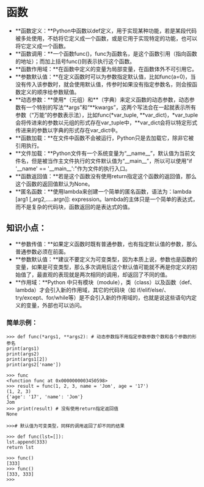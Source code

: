 # 函数

* **函数定义：**Python中函数以def定义，用于实现某种功能，若是某段代码被多处使用，不妨将它定义成一个函数，或是它用于实现特定的功能，也可以将它定义成一个函数。
* **函数调用：**一个函数func\(\)，func为函数名，是这个函数引用（指向函数的地址）；而加上括号func\(\)则表示执行这个函数。
* **函数作用域：**在函数中定义的变量为局部变量，在函数体外不可引用它。
* **参数默认值：**在定义函数时可以为参数指定默认值，比如func\(a=0\)，当没有传入该参数时，就会使用默认值，传参时如果没有指定参数名，则会按函数定义的顺序给参数赋值。
* **动态参数：**使用\*（元组）和\*\*（字典）来定义函数的动态参数，动态参数有一个特别的写法“\*args”和“\*\*kwargs”，这两个写法合在一起就表示所有参数（“万能”的参数表示法），比如func\(\*var\_tuple, \*\*var\_dict\)，\*var\_tuple会将传进来的参数以元组的形式存在var\_tuple中，\*\*var\_dict会将以特定形式传进来的参数以字典的形式存在var\_dict中。
* **函数加载：**在文件中函数不会被运行，Python只是去加载它，除非它被引用执行。
* **文件加载：**Python文件有一个系统变量为“\_\_name\_\_”，默认值为当前文件名，但是被当作主文件执行的文件默认值为“\_\_main\_\_”，所以可以使用"if '\_\_name' == '\_\_main\_\_':"作为文件的执行入口。
* **函数返回值：**若是这个函数没有使用return指定这个函数的返回值，那么这个函数的返回值默认为None。
* **匿名函数：**使用lambda来创建一个简单的匿名函数，语法为：lambda \[arg1 \[,arg2,.....argn\]\]: expression。lambda的主体只是一个简单的表达式，而不是复杂的代码块，函数返回的是表达式的值。

## 知识小点：

* **参数传值：**如果定义函数时既有普通参数，也有指定默认值的参数，那么普通参数必须在前面。
* **参数默认值：**建议不要定义为可变类型，因为本质上说，参数也是函数的变量，如果是可变类型，那么多次调用后这个默认值可能就不再是你定义的初始值了，最直观的表现就是两次相同的调用，却返回了不同的值。
* **作用域：**Python 中只有模块（module），类（class）以及函数（def、lambda）才会引入新的作用域，其它的代码块（如 if/elif/else/、try/except、for/while等）是不会引入新的作用域的，也就是说这些语句内定义的变量，外部也可以访问。

### 简单示例：

```text
>>> def func(*args1, **args2): # 动态参数指不用指定参数参数个数和各个参数的形参名
print(args1)
print(args2)
print(args1[2])
print(args2['name'])

>>> func
<function func at 0x0000000003450598>
>>> result = func(1, 2, 3, name = 'Jom', age = '17')
(1, 2, 3)
{'age': '17', 'name': 'Jom'}
Jom
>>> print(result) # 没有使用return指定返回值
None

>>># 默认值为可变类型，同样的调用返回了却不同的结果 

>>> def func(lst=[]):
lst.append(333)
return lst

>>> func()
[333]
>>> func()
[333, 333]
>>>
```

